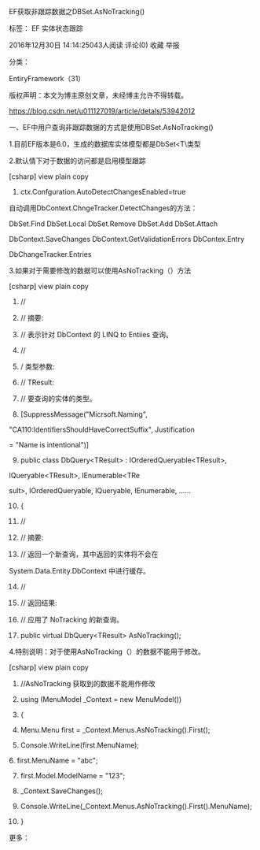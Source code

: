 EF获取非跟踪数据之DBSet.AsNoTracking()

标签： EF 实体状态跟踪

2016年12月30日 14:14:25043人阅读 评论(0) 收藏 举报

分类：

EntiryFramework（31）

版权声明：本文为博主原创文章，未经博主允许不得转载。

https://blog.csdn.net/u011127019/article/detals/53942012

一、EF中用户查询非跟踪数据的方式是使用DBSet.AsNoTracking()

1.目前EF版本是6.0，生成的数据库实体模型都是DbSet\<T\类型

2.默认情下对于数据的访问都是启用模型跟踪

\[csharp\] view plain copy

1. ctx.Confguration.AutoDetectChangesEnabled=true

自动调用DbContext.ChngeTracker.DetectChanges的方法：

DbSet.Find DbSet.Local DbSet.Remove DbSet.Add DbSet.Attach

DbContext.SaveChanges DbContext.GetValidationErrors DbContex.Entry

DbChangeTracker.Entries

3.如果对于需要修改的数据可以使用AsNoTracking（）方法

\[csharp\] view plain copy

1. //

2. // 摘要:

3. // 表示针对 DbContext 的 LINQ to Entiies 查询。

4. //

5. / 类型参数:

6. // TResult:

7. // 要查询的实体的类型。

8. \[SuppressMessage(\"Micrsoft.Naming\",

\"CA110:IdentifiersShouldHaveCorrectSuffix\", Justification

= \"Name is intentional\")\]

9. public class DbQuery\<TResult\> : IOrderedQueryable\<TResult\>,

IQueryable\<TResult\>, IEnumerable\<TRe

sult\>, IOrderedQueryable, IQueryable, IEnumerable, \...\...

10. {

11. //

12. // 摘要:

13. // 返回一个新查询，其中返回的实体将不会在

System.Data.Entity.DbContext 中进行缓存。

14. //

15. // 返回结果:

16. // 应用了 NoTracking 的新查询。

17. public virtual DbQuery\<TResult\> AsNoTracking();

4.特别说明：对于使用AsNoTracking（）的数据不能用于修改。

\[csharp\] view plain copy

1. //AsNoTracking 获取到的数据不能用作修改

2. using (MenuModel \_Context = new MenuModel())

3. {

4. Menu.Menu first = \_Context.Menus.AsNoTracking().First();

5. Console.WriteLine(first.MenuName);



6\. first.MenuName = \"abc\";

7. first.Model.ModelName = \"123\";

8. \_Context.SaveChanges();

9. Console.WriteLine(\_Context.Menus.AsNoTracking().First().MenuName);

10. }

更多：

